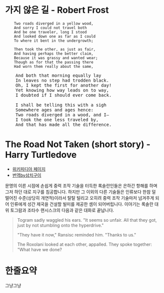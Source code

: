 # 가지 않은 길 - Robert Frost

```
    Two roads diverged in a yellow wood,
    And sorry I could not travel both
    And be one traveler, long I stood
    And looked down one as far as I could
    To where it bent in the undergrowth;

    Then took the other, as just as fair,
    And having perhaps the better claim,
    Because it was grassy and wanted wear;
    Though as for that the passing there
    Had worn them really about the same,
```

<pre>
    And both that morning equally lay
    In leaves no step had trodden black.
    Oh, I kept the first for another day!
    Yet knowing how way leads on to way,
    I doubted if I should ever come back.

    I shall be telling this with a sigh
    Somewhere ages and ages hence:
    Two roads diverged in a wood, and I—
    I took the one less traveled by,
    And that has made all the difference.
</pre>

# The Road Not Taken (short story) - Harry Turtledove
* [위키피디아 페이지](https://en.wikipedia.org/wiki/The_Road_Not_Taken_(short_story))
* [번역by삼치구이](http://blog.naver.com/PostView.nhn?blogId=rooki12k&logNo=90147696661)

문명의 이른 시점에 손쉽게 중력 조작 기술을 터득한 록솔란인들은 은하간 항해를 하며 그저 하던 대로 지구를 침공합니다.
하지만 그 이외의 다른 기술들은 인류보다 한참 덜 떨어진 수준(상당히 개연적)이라서 탈탈 털리고 오히려 중력 조작 기술마저 넘겨주게 되어 인류에게 성간 제국을 건설할 빌미를 제공한 셈이 되어버립니다.
이야기는 록솔란 대위 토그람과 조타수 랜시스크의 다음과 같은 대화로 끝납니다.

> Togram sadly waggled his ears. "It seems so unfair. All that they got, just by not stumbling onto the hyperdrive."
>
> "They have it now," Ransisc reminded him. "Thanks to us."
>
> The Roxolani looked at each other, appalled. They spoke together: "What have we done?

# 한줄요약

그냥그냥
